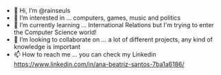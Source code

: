 - 👋 Hi, I’m @rainseuls
- 👀 I’m interested in ... computers, games, music and politics
- 🌱 I’m currently learning ... International Relations but I'm trying to enter the Computer Science world!
- 💞️ I’m looking to collaborate on ... a lot of different projects, any kind of knowledge is important
- 📫 How to reach me ... you can check my Linkedin https://www.linkedin.com/in/ana-beatriz-santos-7ba1a6186/ 

<!---
rainseuls/rainseuls is a ✨ special ✨ repository because its `README.md` (this file) appears on your GitHub profile.
You can click the Preview link to take a look at your changes.
--->
